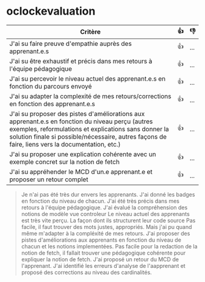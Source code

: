 # oclockevaluation


| Critère | 👍 | 👎 |
| ---------------- | ---------------- | ---------------- | 
| J'ai su faire preuve d'empathie auprès des apprenant.e.s | 👍 | ... |
| J'ai su être exhaustif et précis dans mes retours à l'équipe pédagogique | 👍 | ... |
| J'ai su percevoir le niveau actuel des apprenant.e.s en fonction du parcours envoyé | 👍 | ... |
| J'ai su adapter la complexité de mes retours/corrections en fonction des apprenant.e.s  | 👍 | ... |
| J'ai su proposer des pistes d'améliorations aux apprenant.e.s en fonction du niveau perçu (autres exemples, reformulations et explications sans donner la solution finale si possible/nécessaire, autres façons de faire, liens vers la documentation, etc.) | 👍 | ... |
| J'ai su proposer une explication cohérente avec un exemple concret sur la notion de fetch | 👍 | ... |
| J'ai su appréhender le MCD d'un.e apprenant.e et proposer un retour complet | 👍 | ... |

> Je n'ai pas été très dur envers les apprenants. J'ai donné les badges en fonction du niveau de chacun.
> J'ai été très précis dans mes retours à l'équipe pédagogique. J'ai évalué la compréhension des notions de modèle vue controleur
> Le niveau actuel des apprenants est très vite perçu. La façon dont ils structurent leur code source
> Pas facile, il faut trouver des mots justes, appropriés. Mais j'ai pu quand même m'adapter à la compléxité de mes retours.
> J'ai proposer des pistes d'améliorations aux apprenants en fonction du niveau de chacun et les notions implementées.
> Pas facile pour la redaction de la notion de fetch, il fallait trouver une pédagogique cohérente pour expliquer la notion de fetch.
> J'ai proposé un retour du MCD de l'apprenant. J'ai identifié les erreurs d'analyse de l'aapprenant et proposé des corrections au niveau des cardinalités.
